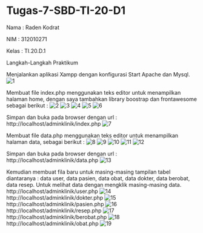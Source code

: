 # Tugas-7-SBD-TI-20-D1

Nama : Raden Kodrat

NIM : 312010271

Kelas : TI.20.D.1

Langkah-Langkah Praktikum

Menjalankan aplikasi Xampp dengan konfigurasi Start Apache dan Mysql.
![1](https://user-images.githubusercontent.com/101814131/175102961-e955f0e8-2721-46a7-bb6f-a2ed771695b9.PNG)


Membuat file index.php menggunakan teks editor untuk menampilkan halaman home, dengan saya tambahkan library boostrap dan frontawesome sebagai berikut :
![2](https://user-images.githubusercontent.com/101814131/175103208-b60f0ad9-10b7-47b0-bf45-8bc41ce89e45.PNG)
![3](https://user-images.githubusercontent.com/101814131/175103218-737ee07a-d286-4a17-aa7c-02927296070a.PNG)
![4](https://user-images.githubusercontent.com/101814131/175103222-e8dcba88-961c-4708-b7d2-2721e504acfc.PNG)
![5](https://user-images.githubusercontent.com/101814131/175103228-00dfcdba-ea3d-4ed6-8cf2-25691ce77026.PNG)
![6](https://user-images.githubusercontent.com/101814131/175103233-b10535d3-51dd-460d-9a8a-eeda15dee9ba.PNG)


Simpan dan buka pada browser dengan url : http://localhost/adminklinik/index.php
![7](https://user-images.githubusercontent.com/101814131/175103266-82374ee3-e031-4a51-aaf3-c006acf67614.PNG)


Membuat file data.php menggunakan teks editor untuk menampilkan halaman data, sebagai berikut :
![8](https://user-images.githubusercontent.com/101814131/175103468-6c57e28c-2d45-4f8e-a90c-dbf9b5ba7905.PNG)
![9](https://user-images.githubusercontent.com/101814131/175103479-0d927cbd-4bba-4607-a633-7f9078e1b14b.PNG)
![10](https://user-images.githubusercontent.com/101814131/175103483-8676d881-78f5-4e93-8cc3-34e089d6568e.PNG)
![11](https://user-images.githubusercontent.com/101814131/175103617-e2ea0bd9-9d5f-4af6-b877-081f548d7126.PNG)
![12](https://user-images.githubusercontent.com/101814131/175103641-50326718-7cd0-459f-9e3e-a23f7c03ae04.PNG)

Simpan dan buka pada browser dengan url : http://localhost/adminklinik/data.php
![13](https://user-images.githubusercontent.com/101814131/175103670-417146e2-546d-4902-a422-58ee8dece672.PNG)


Kemudian membuat fila baru untuk masing-masing tampilan tabel diantaranya : data user, data pasien, data obat, data dokter, data berobat, data resep. Untuk melihat data dengan mengklik masing-masing data.
http://localhost/adminklinik/user.php
![14](https://user-images.githubusercontent.com/101814131/175103807-07c8c242-6b40-4cc2-8b82-81475fa26f1e.PNG)
http://localhost/adminklinik/dokter.php
![15](https://user-images.githubusercontent.com/101814131/175103895-dd11a3c6-f9fc-4de7-a919-15c55813de20.PNG)
http://localhost/adminklinik/pasien.php
![16](https://user-images.githubusercontent.com/101814131/175103981-f4b91fb6-910e-4480-bed2-e448d1e80b94.PNG)
http://localhost/adminklinik/resep.php
![17](https://user-images.githubusercontent.com/101814131/175104008-2fbcd393-f965-4446-8c06-263e5a3b85d6.PNG)
http://localhost/adminklinik/berobat.php
![18](https://user-images.githubusercontent.com/101814131/175104023-4b007ee2-7a3b-4623-b6c3-2ccb0e8fc90c.PNG)
http://localhost/adminklinik/obat.php
![19](https://user-images.githubusercontent.com/101814131/175104037-48d6c245-dfa3-4e04-a346-654d98ee3831.PNG)



